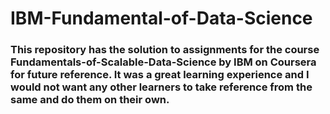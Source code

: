 # IBM-Fundamental-of-Data-Science
### This repository has the solution to assignments for the course Fundamentals-of-Scalable-Data-Science by IBM on Coursera for future reference. It was a great learning experience and I would not want any other learners to take reference from the same and do them on their own.
